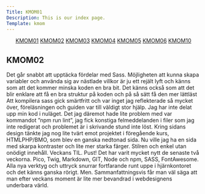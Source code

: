 ```yaml
---
Title: KMOM01
Description: This is our index page.
Template: kmom
---
```


<div class="leftMenue">
<ul>
<a href="%base_url%?report/kmom01">KMOM01</a>
<a class="active" href="%base_url%?report/kmom02">KMOM02</a>
<a href="%base_url%?report/kmom03">KMOM03</a>
<a href="%base_url%?report/kmom04">KMOM04</a>
<a href="%base_url%?report/kmom05">KMOM05</a>
<a href="%base_url%?report/kmom06">KMOM06</a>
<a href="%base_url%?report/kmom10">KMOM10</a>
</ul>
</div>

<div class="rightText">
<h2>KMOM02</h2>
Det går snabbt att upptäcka fördelar med Sass. Möjligheten att kunna skapa variabler och använda sig av nästlade villkor är ju ett rejält lyft och känns som att det kommer minska koden en bra bit. Det känns också som att det blir enklare att få en bra struktur på koden och på så sätt få den mer lättläst
Att kompilera sass gick smärtfritt och var inget jag reflekterade så mycket över, föreläsningen och guiden var till väldigt stor hjälp. Jag har inte delat upp min kod i nuläget. Det jag däremot hade lite problem med var kommandot ”npm run lint”, jag fick konstiga felmeddelanden i filer som jag inte redigerat och problemet är i skrivande stund inte löst.
Kring sidans design tänkte jag nog lite tvärt emot projektet i föregående kurs, HTMLPHP/BMO, som blev en ganska nedtonad sida. Nu ville jag ha en sida med skarpa kontraster och lite mer starka färger. Stilren och enkel utan onödigt innehåll.
Veckans TIL.  Pust! Det har varit mycket nytt de senaste två veckorna. Pico, Twig, Markdown, GIT,  Node och npm, SASS, FontAwesome. Alla nya verktyg och uttryck snurrar fortfarande runt uppe i hjärnkontoret och det känns ganska rörigt. Men. Sammanfattningsvis får man väl säga att man efter veckans moment är lite mer bevandrad i webdesignens underbara värld.

</div>
